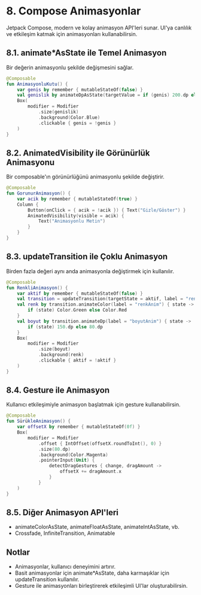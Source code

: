 # 8. Compose Animasyonlar

Jetpack Compose, modern ve kolay animasyon API'leri sunar. UI'ya canlılık ve etkileşim katmak için animasyonları kullanabilirsin.

## 8.1. animate*AsState ile Temel Animasyon
Bir değerin animasyonlu şekilde değişmesini sağlar.
```kotlin
@Composable
fun AnimasyonluKutu() {
    var genis by remember { mutableStateOf(false) }
    val genislik by animateDpAsState(targetValue = if (genis) 200.dp else 100.dp)
    Box(
        modifier = Modifier
            .size(genislik)
            .background(Color.Blue)
            .clickable { genis = !genis }
    )
}
```

## 8.2. AnimatedVisibility ile Görünürlük Animasyonu
Bir composable'ın görünürlüğünü animasyonlu şekilde değiştirir.
```kotlin
@Composable
fun GorunurAnimasyon() {
    var acik by remember { mutableStateOf(true) }
    Column {
        Button(onClick = { acik = !acik }) { Text("Gizle/Göster") }
        AnimatedVisibility(visible = acik) {
            Text("Animasyonlu Metin")
        }
    }
}
```

## 8.3. updateTransition ile Çoklu Animasyon
Birden fazla değeri aynı anda animasyonla değiştirmek için kullanılır.
```kotlin
@Composable
fun RenkliAnimasyon() {
    var aktif by remember { mutableStateOf(false) }
    val transition = updateTransition(targetState = aktif, label = "renk")
    val renk by transition.animateColor(label = "renkAnim") { state ->
        if (state) Color.Green else Color.Red
    }
    val boyut by transition.animateDp(label = "boyutAnim") { state ->
        if (state) 150.dp else 80.dp
    }
    Box(
        modifier = Modifier
            .size(boyut)
            .background(renk)
            .clickable { aktif = !aktif }
    )
}
```

## 8.4. Gesture ile Animasyon
Kullanıcı etkileşimiyle animasyon başlatmak için gesture kullanabilirsin.
```kotlin
@Composable
fun SürükleAnimasyon() {
    var offsetX by remember { mutableStateOf(0f) }
    Box(
        modifier = Modifier
            .offset { IntOffset(offsetX.roundToInt(), 0) }
            .size(80.dp)
            .background(Color.Magenta)
            .pointerInput(Unit) {
                detectDragGestures { change, dragAmount ->
                    offsetX += dragAmount.x
                }
            }
    )
}
```

## 8.5. Diğer Animasyon API'leri
- animateColorAsState, animateFloatAsState, animateIntAsState, vb.
- Crossfade, InfiniteTransition, Animatable

## Notlar
- Animasyonlar, kullanıcı deneyimini artırır.
- Basit animasyonlar için animate*AsState, daha karmaşıklar için updateTransition kullanılır.
- Gesture ile animasyonları birleştirerek etkileşimli UI'lar oluşturabilirsin. 